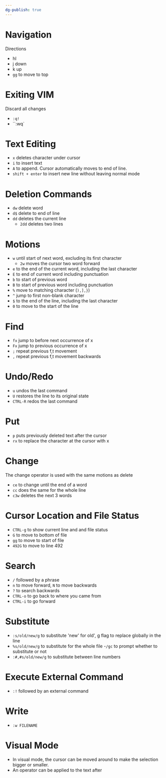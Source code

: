 ```yaml
---
dg-publish: true
---
```

# Navigation
Directions
- hl
- j down
- k up
- `gg` to move to top

# Exiting VIM
Discard all changes
- ``:q!``
- ``:wq`

# Text Editing
- `x` deletes character under cursor
- `i` to insert text
- `A` to append. Cursor automatically moves to end of line.
- `shift + enter` to insert new line without leaving normal mode

# Deletion Commands
- `dw` delete word
- `d$` delete to end of line
- `dd` deletes the current line
	- `2dd` deletes two lines

# Motions
- `w` until start of next word, excluding its first character
	- `2w` moves the cursor two word forward
- `e` to the end of the current word, including the last character
- `E` to end of current word including punctuation
- `b` to start of previous word
- `B` to start of previous word including punctuation
- `%` move to matching character (`),],}`)
- `^` jump to first non-blank character
- `$` to the end of the line, including the last character
- `0` to move to the start of the line

# Find
- `fx` jump to before next occurrence of x
- `Fx` jump to previous occurrence of x
- `;` repeat previous f,t movement
- `,` repeat previous f,t movement backwards

# Undo/Redo
- `u` undos the last command
- `U` restores the line to its original state
- `CTRL-R` redos the last command

# Put
- `p` puts previously deleted text after the cursor
- `rx` to replace the character at the cursor with x

# Change 
The change operator is used with the same motions as delete
- `ce` to change until the end of a word
- `cc` does the same for the whole line
- `c3w` deletes the next 3 words

# Cursor Location and File Status
- `CTRL-g` to show current line and and file status
- `G` to move to bottom of file
- `gg` to move to start of file
- `492G` to move to line 492

# Search
- `/` followed by a phrase 
- `n` to move forward, `N` to move backwards
- `?` to search backwards
- `CTRL-o` to go back to where you came from
- `CTRL-i` to go forward

# Substitute
- `:s/old/new/g` to substitute 'new' for old', g flag to replace globally in the line
- `%s/old/new/g` to substitute for the whole file
	-`/gc` to prompt whether to substitute or not
- `:#,#s/old/new/g` to substitute between line numbers

# Execute External Command
- `:!` followed by an external command

# Write
- `:w FILENAME`

# Visual Mode
- In visual mode, the cursor can be moved around to make the selection bigger or smaller.
- An operator can be applied to the text after